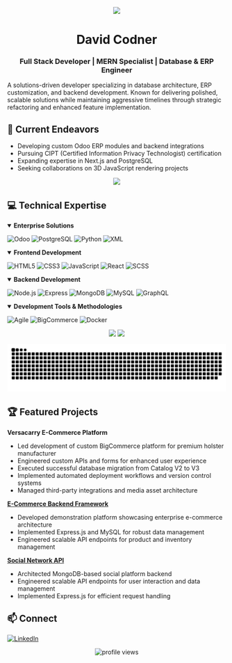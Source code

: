<p align="center">
  <img src="https://capsule-render.vercel.app/api?text=Hey%20There!%20👋&animation=fadeIn&type=waving&color=gradient&height=100"/>
</p>

<div align="center">
  <h1>David Codner</h1>
  <h3>Full Stack Developer | MERN Specialist | Database & ERP Engineer</h3>
</div>

A solutions-driven developer specializing in database architecture, ERP customization, and backend development. Known for delivering polished, scalable solutions while maintaining aggressive timelines through strategic refactoring and enhanced feature implementation.

## 🚀 Current Endeavors
- Developing custom Odoo ERP modules and backend integrations
- Pursuing CIPT (Certified Information Privacy Technologist) certification
- Expanding expertise in Next.js and PostgreSQL
- Seeking collaborations on 3D JavaScript rendering projects

<p align="center">
  <img src="https://github-profile-trophy.vercel.app/?username=dcodner24&theme=nord&column=7"/>
</p>

## 💻 Technical Expertise

<details open>
  <summary><b>Enterprise Solutions</b></summary>
  
  ![Odoo](https://img.shields.io/badge/Odoo-714B67?style=for-the-badge&logo=odoo&logoColor=white)
  ![PostgreSQL](https://img.shields.io/badge/PostgreSQL-316192?style=for-the-badge&logo=postgresql&logoColor=white)
  ![Python](https://img.shields.io/badge/Python-3776AB?style=for-the-badge&logo=python&logoColor=white)
  ![XML](https://img.shields.io/badge/XML-005C5C?style=for-the-badge&logo=xml&logoColor=white)
</details>

<details open>
  <summary><b>Frontend Development</b></summary>
  
  ![HTML5](https://img.shields.io/badge/HTML5-E34F26?style=for-the-badge&logo=html5&logoColor=white)
  ![CSS3](https://img.shields.io/badge/CSS3-1572B6?style=for-the-badge&logo=css3&logoColor=white)
  ![JavaScript](https://img.shields.io/badge/JavaScript-F7DF1E?style=for-the-badge&logo=javascript&logoColor=black)
  ![React](https://img.shields.io/badge/React-61DAFB?style=for-the-badge&logo=react&logoColor=black)
  ![SCSS](https://img.shields.io/badge/SCSS-CC6699?style=for-the-badge&logo=sass&logoColor=white)
</details>

<details open>
  <summary><b>Backend Development</b></summary>
  
  ![Node.js](https://img.shields.io/badge/Node.js-339933?style=for-the-badge&logo=nodedotjs&logoColor=white)
  ![Express](https://img.shields.io/badge/Express.js-404D59?style=for-the-badge&logo=express&logoColor=white)
  ![MongoDB](https://img.shields.io/badge/MongoDB-4EA94B?style=for-the-badge&logo=mongodb&logoColor=white)
  ![MySQL](https://img.shields.io/badge/MySQL-4479A1?style=for-the-badge&logo=mysql&logoColor=white)
  ![GraphQL](https://img.shields.io/badge/GraphQL-E10098?style=for-the-badge&logo=graphql&logoColor=white)
</details>

<details open>
  <summary><b>Development Tools & Methodologies</b></summary>
  
  ![Agile](https://img.shields.io/badge/Agile-000000?style=for-the-badge&logo=agile&logoColor=white)
  ![BigCommerce](https://img.shields.io/badge/BigCommerce-0A0A0A?style=for-the-badge&logo=bigcommerce&logoColor=white)
  ![Docker](https://img.shields.io/badge/Docker-2496ED?style=for-the-badge&logo=docker&logoColor=white)
</details>

<p align="center">
  <img height="180em" src="https://github-readme-stats.vercel.app/api?username=dcodner24&show_icons=true&theme=calm&include_all_commits=true&count_private=true"/>
  <img height="180em" src="https://github-readme-streak-stats.herokuapp.com/?user=dcodner24&theme=calm"/>
</p>

 <div align="center">
  <picture>
    <source media="(prefers-color-scheme: dark)" srcset="https://raw.githubusercontent.com/platane/snk/output/github-contribution-grid-snake-dark.svg">
    <source media="(prefers-color-scheme: light)" srcset="https://raw.githubusercontent.com/platane/snk/output/github-contribution-grid-snake.svg">
    <img alt="github contribution grid snake animation" src="https://raw.githubusercontent.com/platane/snk/output/github-contribution-grid-snake.svg">
  </picture>
</div>

## 🏆 Featured Projects

**Versacarry E-Commerce Platform**
- Led development of custom BigCommerce platform for premium holster manufacturer
- Engineered custom APIs and forms for enhanced user experience
- Executed successful database migration from Catalog V2 to V3
- Implemented automated deployment workflows and version control systems
- Managed third-party integrations and media asset architecture

**[E-Commerce Backend Framework](https://github.com/dcodner24/E-Commerce-Back-End)**
- Developed demonstration platform showcasing enterprise e-commerce architecture
- Implemented Express.js and MySQL for robust data management
- Engineered scalable API endpoints for product and inventory management

**[Social Network API](https://github.com/dcodner24/Social-Network-API)**
- Architected MongoDB-based social platform backend
- Engineered scalable API endpoints for user interaction and data management
- Implemented Express.js for efficient request handling

## 📫 Connect
[![LinkedIn](https://img.shields.io/badge/LinkedIn-0077B5?style=for-the-badge&logo=linkedin&logoColor=white)](https://www.linkedin.com/in/david-codner-008483251/)

<p align="center">
  <img src="https://komarev.com/ghpvc/?username=dcodner24&label=Profile%20views&color=0e75b6&style=flat" alt="profile views" />
</p>
